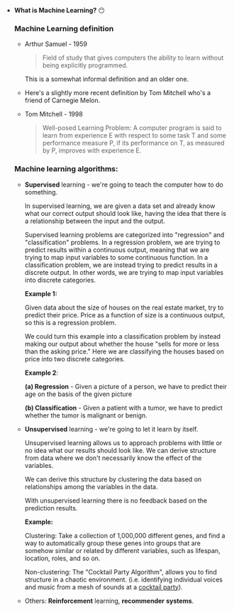 - **What is Machine Learning?** :no_mouth:

    ### Machine Learning definition

    - Arthur Samuel - 1959

        > Field of study that gives computers the ability to learn without being explicitly programmed.

        This is a somewhat informal definition and an older one.

    - Here's a slightly more recent definition by Tom Mitchell who's a friend of Carnegie Melon.
    - Tom Mitchell - 1998

        > Well-posed Learning Problem: A computer program is said to learn from experience E with respect to some task T and some performance measure P, if its performance on T, as measured by P, improves with experience E.

    ### Machine learning algorithms:

    - **Supervised** learning - we're going to teach the computer how to do something.

        In supervised learning, we are given a data set and already know what our correct output should look like, having the idea that there is a relationship between the input and the output.

        Supervised learning problems are categorized into "regression" and "classification" problems. In a regression problem, we are trying to predict results within a continuous output, meaning that we are trying to map input variables to some continuous function. In a classification problem, we are instead trying to predict results in a discrete output. In other words, we are trying to map input variables into discrete categories.

        **Example 1:**

        Given data about the size of houses on the real estate market, try to predict their price. Price as a function of size is a continuous output, so this is a regression problem.

        We could turn this example into a classification problem by instead making our output about whether the house "sells for more or less than the asking price." Here we are classifying the houses based on price into two discrete categories.

        **Example 2**:

        **(a) Regression** - Given a picture of a person, we have to predict their age on the basis of the given picture

        **(b) Classification** - Given a patient with a tumor, we have to predict whether the tumor is malignant or benign.

    - **Unsupervised** learning - we're going to let it learn by itself.

        Unsupervised learning allows us to approach problems with little or no idea what our results should look like. We can derive structure from data where we don't necessarily know the effect of the variables.

        We can derive this structure by clustering the data based on relationships among the variables in the data.

        With unsupervised learning there is no feedback based on the prediction results.

        **Example:**

        Clustering: Take a collection of 1,000,000 different genes, and find a way to automatically group these genes into groups that are somehow similar or related by different variables, such as lifespan, location, roles, and so on.

        Non-clustering: The "Cocktail Party Algorithm", allows you to find structure in a chaotic environment. (i.e. identifying individual voices and music from a mesh of sounds at a [cocktail party](https://en.wikipedia.org/wiki/Cocktail_party_effect)).

    - Others: **Reinforcement** learning, **recommender** **systems**.


